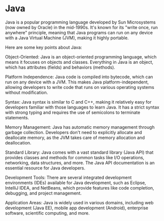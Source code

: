 # Java
Java is a popular programming language developed by Sun Microsystems (now owned by Oracle) in the mid-1990s. It's known for its "write once, run anywhere" principle, meaning that Java programs can run on any device with a Java Virtual Machine (JVM), making it highly portable.

Here are some key points about Java:

Object-Oriented: Java is an object-oriented programming language, which means it focuses on objects and classes. Everything in Java is an object, which has attributes (fields) and behaviors (methods).

Platform Independence: Java code is compiled into bytecode, which can run on any device with a JVM. This makes Java platform-independent, allowing developers to write code that runs on various operating systems without modification.

Syntax: Java syntax is similar to C and C++, making it relatively easy for developers familiar with those languages to learn Java. It has a strict syntax with strong typing and requires the use of semicolons to terminate statements.

Memory Management: Java has automatic memory management through garbage collection. Developers don't need to explicitly allocate and deallocate memory, as the JVM takes care of memory allocation and deallocation.

Standard Library: Java comes with a vast standard library (Java API) that provides classes and methods for common tasks like I/O operations, networking, data structures, and more. The Java API documentation is an essential resource for Java developers.

Development Tools: There are several integrated development environments (IDEs) available for Java development, such as Eclipse, IntelliJ IDEA, and NetBeans, which provide features like code completion, debugging, and project management.

Application Areas: Java is widely used in various domains, including web development (Java EE), mobile app development (Android), enterprise software, scientific computing, and more.
